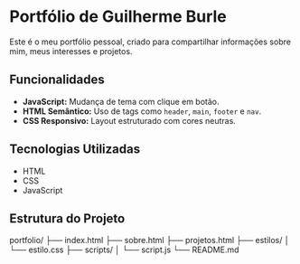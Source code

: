 # Portfólio de Guilherme Burle

Este é o meu portfólio pessoal, criado para compartilhar informações sobre mim, meus interesses e projetos.

## Funcionalidades

- **JavaScript:** Mudança de tema com clique em botão.
- **HTML Semântico:** Uso de tags como `header`, `main`, `footer` e `nav`.
- **CSS Responsivo:** Layout estruturado com cores neutras.

## Tecnologias Utilizadas
- HTML
- CSS
- JavaScript

## Estrutura do Projeto
portfolio/
├── index.html
├── sobre.html
├── projetos.html
├── estilos/
│  └── estilo.css
├── scripts/
│  └── script.js
└── README.md

